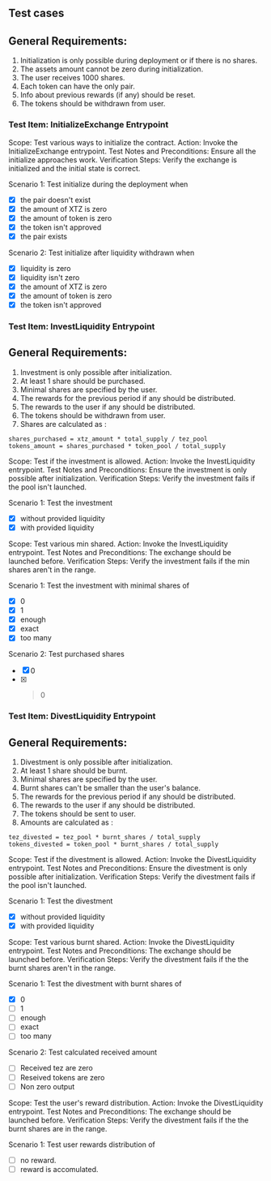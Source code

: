 ## Test cases

## General Requirements:

1. Initialization is only possible during deployment or if there is no shares.
2. The assets amount cannot be zero during initialization.
3. The user receives 1000 shares.
4. Each token can have the only pair.
5. Info about previous rewards (if any) should be reset.
6. The tokens should be withdrawn from user.

### Test Item: InitializeExchange Entrypoint

Scope: Test various ways to initialize the contract.
Action: Invoke the InitializeExchange entrypoint.
Test Notes and Preconditions: Ensure all the initialize approaches work.
Verification Steps: Verify the exchange is initialized and the initial state is correct.

Scenario 1: Test initialize during the deployment when

- [x] the pair doesn't exist
- [x] the amount of XTZ is zero
- [x] the amount of token is zero
- [x] the token isn't approved
- [x] the pair exists

Scenario 2: Test initialize after liquidity withdrawn when

- [x] liquidity is zero
- [x] liquidity isn't zero
- [x] the amount of XTZ is zero
- [x] the amount of token is zero
- [x] the token isn't approved

### Test Item: InvestLiquidity Entrypoint

## General Requirements:

1. Investment is only possible after initialization.
2. At least 1 share should be purchased.
3. Minimal shares are specified by the user.
4. The rewards for the previous period if any should be distributed.
5. The rewards to the user if any should be distributed.
6. The tokens should be withdrawn from user.
7. Shares are calculated as :

```
shares_purchased = xtz_amount * total_supply / tez_pool
tokens_amount = shares_purchased * token_pool / total_supply
```

Scope: Test if the investment is allowed.
Action: Invoke the InvestLiquidity entrypoint.
Test Notes and Preconditions: Ensure the investment is only possible after initialization.
Verification Steps: Verify the investment fails if the pool isn't launched.

Scenario 1: Test the investment

- [x] without provided liquidity
- [x] with provided liquidity

Scope: Test various min shared.
Action: Invoke the InvestLiquidity entrypoint.
Test Notes and Preconditions: The exchange should be launched before.
Verification Steps: Verify the investment fails if the min shares aren't in the range.

Scenario 1: Test the investment with minimal shares of

- [x] 0
- [x] 1
- [x] enough
- [x] exact
- [x] too many

Scenario 2: Test purchased shares

- [x] 0
- [x] > 0

### Test Item: DivestLiquidity Entrypoint

## General Requirements:

1. Divestment is only possible after initialization.
2. At least 1 share should be burnt.
3. Minimal shares are specified by the user.
4. Burnt shares can't be smaller than the user's balance.
5. The rewards for the previous period if any should be distributed.
6. The rewards to the user if any should be distributed.
7. The tokens should be sent to user.
8. Amounts are calculated as :

```
tez_divested = tez_pool * burnt_shares / total_supply
tokens_divested = token_pool * burnt_shares / total_supply
```

Scope: Test if the divestment is allowed.
Action: Invoke the DivestLiquidity entrypoint.
Test Notes and Preconditions: Ensure the divestment is only possible after initialization.
Verification Steps: Verify the divestment fails if the pool isn't launched.

Scenario 1: Test the divestment

- [x] without provided liquidity
- [x] with provided liquidity

Scope: Test various burnt shared.
Action: Invoke the DivestLiquidity entrypoint.
Test Notes and Preconditions: The exchange should be launched before.
Verification Steps: Verify the divestment fails if the the burnt shares aren't in the range.

Scenario 1: Test the divestment with burnt shares of

- [x] 0
- [ ] 1
- [ ] enough
- [ ] exact
- [ ] too many

Scenario 2: Test calculated received amount

- [ ] Received tez are zero
- [ ] Reseived tokens are zero
- [ ] Non zero output

Scope: Test the user's reward distribution.
Action: Invoke the DivestLiquidity entrypoint.
Test Notes and Preconditions: The exchange should be launched before.
Verification Steps: Verify the divestment fails if the the burnt shares are in the range.

Scenario 1: Test user rewards distribution of

- [ ] no reward.
- [ ] reward is accomulated.
